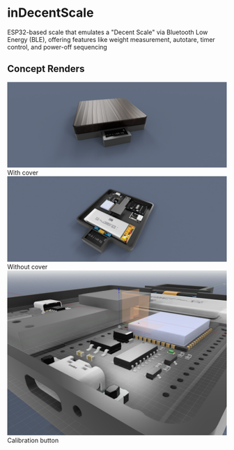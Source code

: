 # inDecentScale
ESP32-based scale that emulates a "Decent Scale" via Bluetooth Low Energy (BLE), offering features like weight measurement, autotare, timer control, and power-off sequencing

## Concept Renders
![With cover](./img/wCover.PNG) With cover  
![Without cover](./img/w:oCover.PNG) Without cover  
![Calibration button](./img/calbutton.png) Calibration button
 